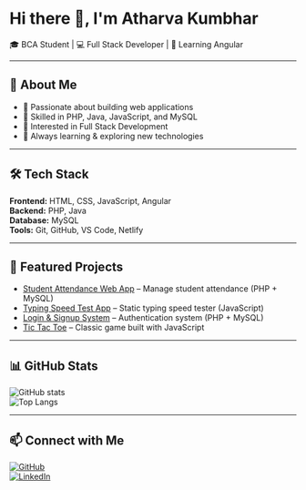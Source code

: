 # Hi there 👋, I'm Atharva Kumbhar  

🎓 BCA Student | 💻 Full Stack Developer | 🌱 Learning Angular  

---

## 🚀 About Me  
- 🔹 Passionate about building web applications  
- 🔹 Skilled in PHP, Java, JavaScript, and MySQL  
- 🔹 Interested in Full Stack Development  
- 🔹 Always learning & exploring new technologies  

---

## 🛠️ Tech Stack  
**Frontend:** HTML, CSS, JavaScript, Angular  
**Backend:** PHP, Java  
**Database:** MySQL  
**Tools:** Git, GitHub, VS Code, Netlify  

---

## 📌 Featured Projects  
- [Student Attendance Web App](https://github.com/Athu9552/Student-Attandace-Web-App) – Manage student attendance (PHP + MySQL)  
- [Typing Speed Test App](https://github.com/Athu9552/Type-Master) – Static typing speed tester (JavaScript)  
- [Login & Signup System](https://github.com/Athu9552/FullStack_Task2_Login-Signup-System-using-PHP-MySQL) – Authentication system (PHP + MySQL)  
- [Tic Tac Toe](https://github.com/Athu9552/tic-tac-toe-javascript-project) – Classic game built with JavaScript  

---

## 📊 GitHub Stats  
![GitHub stats](https://github-readme-stats.vercel.app/api?username=Athu9552&show_icons=true&theme=radical)  
![Top Langs](https://github-readme-stats.vercel.app/api/top-langs/?username=Athu9552&layout=compact&theme=radical)  

---

## 📫 Connect with Me  
[![GitHub](https://img.shields.io/badge/GitHub-black?logo=github&logoColor=white)](https://github.com/Athu9552)  
[![LinkedIn](https://img.shields.io/badge/LinkedIn-blue?logo=linkedin&logoColor=white)](Your-LinkedIn-Link)  
